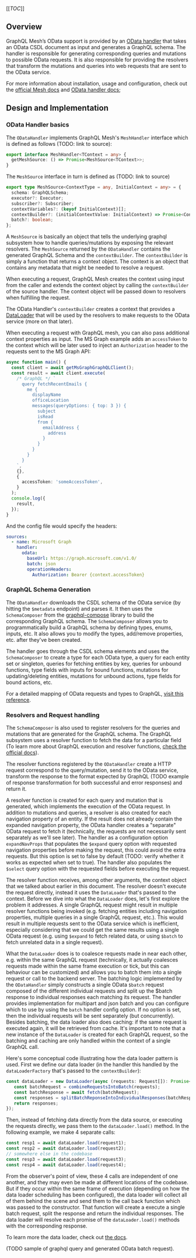 [[_TOC_]]

## Overview

GraphQL Mesh’s OData support is provided by an [OData handler](https://www.graphql-mesh.com/docs/handlers/odata) that takes an OData CSDL document as input and generates a GraphQL schema. The handler is responsible for generating corresponding queries and mutations to possible OData requests. It is also responsible for providing the resolvers that transform the mutations and queries into web requests that are sent to the OData service.

For more information about installation, usage and configuration, check out the [official Mesh docs](https://www.graphql-mesh.com/docs/getting-started/introduction) and [OData handler docs](https://www.graphql-mesh.com/docs/handlers/odata);

## Design and Implementation

### OData Handler basics

The `ODataHandler` implements GraphQL Mesh's `MeshHandler` interface which is defined as follows (TODO: link to source):

```typescript
export interface MeshHandler<TContext = any> {
  getMeshSource: () => Promise<MeshSource<TContext>>;
}
```

The `MeshSource` interface in turn is defined as (TODO: link to source)

```typescript
export type MeshSource<ContextType = any, InitialContext = any> = {
  schema: GraphQLSchema;
  executor?: Executor;
  subscriber?: Subscriber;
  contextVariables?: (keyof InitialContext)[];
  contextBuilder?: (initialContextValue: InitialContext) => Promise<ContextType>;
  batch?: boolean;
};
```

A `MeshSource` is basically an object that tells the underlying graphql subsystem how to handle queries/mutations by exposing the relevant resolvers. The `MeshSource` returned by the `ODataHandler` contains the generated GraphQL Schema and the `contextBuilder`. The `contextBuilder` is simply a function that returns a context object. The context is an object that contains any metadata that might be needed to resolve a request.

When executing a request, GraphQL Mesh creates the context using input from the caller and extends the context object by calling the `contextBuilder` of the source handler. The context object will be passed down to resolvers when fulfilling the request.

The OData Handler's `contextBuilder` creates a context that provides a [DataLoader](https://github.com/graphql/dataloader) that will be used by the resolvers to make requests to the OData service (more on that later).

When executing a request with GraphQL mesh, you can also pass additional context properties as input. The MS Graph example adds an `accessToken` to the context which will be later used to inject an `Authorization` header to the requests sent to the MS Graph API:

```typescript
async function main() {
  const client = await getMsGraphGraphQLClient();
  const result = await client.execute(
    /* GraphQL */ `
      query fetchRecentEmails {
        me {
          displayName
          officeLocation
          messages(queryOptions: { top: 3 }) {
            subject
            isRead
            from {
              emailAddress {
                address
              }
            }
          }
        }
      }
    `,
    {},
    {
      accessToken: 'someAccessToken',
    }
  );
  console.log({
    result,
  });
}
```

And the config file would specify the headers:

```yaml
sources:
  - name: Microsoft Graph
    handler:
      odata:
        baseUrl: https://graph.microsoft.com/v1.0/
        batch: json
        operationHeaders:
          Authorization: Bearer {context.accessToken}
```

### GraphQL Schema Generation

The `ODataHandler` downloads the CSDL schema of the OData service (by hitting the `$metadata` endpoint) and parses it. It then uses the `SchemaComposer` from the [graphql-compose](https://graphql-compose.github.io/) library to build the corresponding GraphQL schema. The `SchemaComposer` allows you to programmatically build a GraphQL schema by defining types, enums, inputs, etc. It also allows you to modify the types, add/remove properties, etc. after they've been created.

The handler goes through the CSDL schema elements and uses the `SchemaComposer` to create a type for each OData type, a query for each entity set or singleton, queries for fetching entities by key, queries for unbound functions, type fields with inputs for bound functions, mutations for updating/deleting entities, mutations for unbound actions, type fields for bound actions, etc.

For a detailed mapping of OData requests and types to GraphQL, [visit this reference](https://identitydivision.visualstudio.com/OData/_wiki/wikis/OData.wiki/24217/OData-to-GraphQL-Mapping-Reference).

### Resolvers and Request handling

The `SchemaComposer` is also used to register resolvers for the queries and mutations that are generated for the GraphQL schema. The GraphQL subsystem uses a resolver function to fetch the data for a particular field (To learn more about GraphQL execution and resolver functions, [check the official docs](https://graphql.org/learn/execution/)).

The resolver functions registered by the `ODataHandler` create a HTTP request correspond to the query/mutation, send it to the OData service, transform the response to the format expected by GraphQL (TODO example of response transformation for both successful and error responses) and return it.

A resolver function is created for each query and mutation that is generated, which implements the execution of the OData request. In addition to mutations and queries, a resolver is also created for each navigation property of an entity. If the result does not already contain the expanded navigation property, the OData handler creates a "separate" OData request to fetch it (technically, the requests are not necessarily sent separately as we'll see later). The handler as a configuration option `expandNavProps` that populates the `$expand` query option with requested navigation properties before making the request, this could avoid the extra requests. But this option is set to false by default (TODO: verify whether it works as expected when set to true). The handler also populates the `$select` query option with the requested fields before executing the request.

The resolver function receives, among other arguments, the context object that we talked about earlier in this document. The resolver doesn't execute the request directly, instead it uses the `DataLoader` that's passed to the context. Before we dive into what the `DataLoader` does, let's first explore the problem it addresses. A single GraphQL request might result in multiple resolver functions being invoked (e.g. fetching entities including navigation properties, multiple queries in a single GraphQL request, etc.). This would result in multiple requests sent to the OData service which is inefficient, especially considering that we could get the same results using a single OData request (e.g. using `$expand` to fetch related data, or using `$batch` to fetch unrelated data in a single request).

What the `DataLoader` does is to coalesce requests made in near each other, e.g. within the same GraphQL request (technically, it actually coalesces requests made within the same frame execution or tick, but this can behaviour can be customized) and allows you to batch them into a single request or call to the backend server. The batching logic implemented by the `ODataHandler` simply constructs a single OData `$batch` request composed of the different individual requests and split up the $batch response to individual responses each matching its request. The handler provides implementation for multipart and json batch and you can configure which to use by using the `batch` handler config option. If no option is set, then the individual requests will be sent separately (but concurrently). Besides batching, the data loader also does caching: if the same request is executed again, it will be retrieved from cache. It's important to note that a new instance of the `DataLoader` is created for each GraphQL request, so the batching and caching are only handled within the context of a single GraphQL call.

Here's some conceptual code illustrating how the data loader pattern is used. First we define our data loader (in the handler this handled by the `dataLoaderFactory` that's passed to the `contextBuilder`):

```typescript
const dataLoader = new DataLoader(async (requests: Request[]): Promise<Response[]> => {
   const batchRequest = combineRequestsIntoBatch(requests);
   const batchResponse = await fetch(batchRequest);
   const responses = splitBatchReponseIntoIndividualResponses(batchResponse);
   return responses;
});
```

Then, instead of fetching data directly from the data source, or executing the requests directly, we pass them to the `dataLoader.load()` method. In the following example, we make 4 separate calls:

```typescript
const resp1 = await dataLoader.load(request1);
const resp2 = await dataLoader.load(request2);
// somewhere else in the codebase
const resp3 = await dataLoader.load(request3);
const resp4 = await dataLoader.load(request4);
```

From the observer's point of view, these 4 calls are independent of one another, and they may even be made at different locations of the codebase. But if they occur within the same frame of execution (depending on how the data loader scheduling has been configured), the data loader will collect all of them behind the scene and send them to the call back function which was passed to the constructor. That function will create a execute a single batch request, split the response and return the individual responses. The data loader will resolve each promise of the `dataLoader.load()` methods with the corresponding response.

To learn more the data loader, check out [the docs](https://github.com/graphql/dataloader).

(TODO sample of graphql query and generated OData batch request).